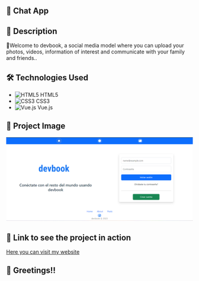 ## :rocket: Chat App

## :page_with_curl: Description

🎉Welcome to devbook, a social media model where you can upload your photos, videos, information of interest and communicate with your family and friends..

## :hammer_and_wrench: Technologies Used

- ![HTML5](https://img.icons8.com/color/48/000000/html-5--v1.png) HTML5
- ![CSS3](https://img.icons8.com/color/48/000000/css3.png) CSS3
- ![Vue.js](https://img.icons8.com/color/48/000000/vue-js.png) Vue.js

## :camera_flash: Project Image

![Image - App1](https://github.com/Adrian97G/App-SocialNetwork/blob/main/src/assets/img/SocialNetworks.PNG)

## :link: Link to see the project in action

[Here you can visit my website](https://app-devbook.netlify.app/)

## :wave: Greetings!!
